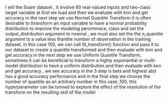  I will the Soanr dataset , it involve 60 real-valued inputs and two-class target variable at first we load and then we evaluate with knn and get accuracy in the next step we use Normal Quantile Transform
 it is often desirable to ttransform an input variable to have  a normal probability distribution to improve the modeling perormnace, class and set the output_distribution argument to noemal , we must also set the
 the n_quantile argument to a value less thanthe number of observation in the training dataset, in this case 100, we can call fit_transform() function and pass it to our dataset to create a quantile transformed
 and then evaluate with knn and get accuracy.in the next step we use Uniform Quantile Transform, sometimes it can be beneficial to transform a highly exponantial or multi-model distribution to have a uniform 
 distribution and then evaluate with knn and get accuracy , we see accuracy in the 3 step is bets and highest abd has a good accuracy performance and in the final step we choose the number of quantile as an arbitrary
 number in this case ,100, this hyperparameter can be tunned to explore the effect of the resolution of the transform on the resulting skill of the model
